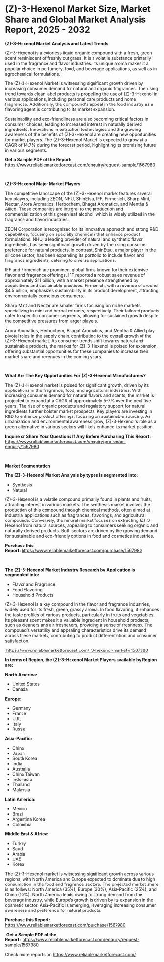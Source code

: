 <p><h1>(Z)-3-Hexenol Market Size, Market Share and Global Market Analysis Report, 2025 - 2032</h1></p><p><strong>(Z)-3-Hexenol Market Analysis and Latest Trends</strong></p>
<p><p>(Z)-3-Hexenol is a colorless liquid organic compound with a fresh, green scent reminiscent of freshly cut grass. It is a volatile substance primarily used in the fragrance and flavor industries. Its unique aroma makes it a popular choice in perfumery, food, and beverage applications, as well as in agrochemical formulations.</p><p>The (Z)-3-Hexenol Market is witnessing significant growth driven by increasing consumer demand for natural and organic fragrances. The rising trend towards clean label products is propelling the use of (Z)-3-Hexenol in various applications, including personal care products and home fragrances. Additionally, the compound's appeal in the food industry as a flavoring agent is contributing to its market expansion.</p><p>Sustainability and eco-friendliness are also becoming critical factors in consumer choices, leading to increased interest in naturally derived ingredients. Innovations in extraction technologies and the growing awareness of the benefits of (Z)-3-Hexenol are creating new opportunities for market players. The (Z)-3-Hexenol Market is expected to grow at a CAGR of 14.7% during the forecast period, highlighting its promising future in various segments.</p></p>
<p><strong>Get a Sample PDF of the Report:&nbsp;</strong> <a href="https://www.reliablemarketforecast.com/enquiry/request-sample/1567980?utm_campaign=3129&utm_medium=2&utm_source=Github&utm_content=ia&utm_term=23032025&utm_id=z-3-hexenol">https://www.reliablemarketforecast.com/enquiry/request-sample/1567980</a></p>
<p>&nbsp;</p>
<p><strong>(Z)-3-Hexenol Major Market Players</strong></p>
<p><p>The competitive landscape of the (Z)-3-Hexenol market features several key players, including ZEON, NHU, ShinEtsu, IFF, Firmenich, Sharp Mint, Nectar, Arora Aromatics, Herbochem, Bhagat Aromatics, and Mentha & Allied. These companies are integral to the production and commercialization of this green leaf alcohol, which is widely utilized in the fragrance and flavor industries.</p><p>ZEON Corporation is recognized for its innovative approach and strong R&D capabilities, focusing on specialty chemicals that enhance product formulations. NHU, a leading provider of natural and synthetic flavor ingredients, has seen significant growth driven by the rising consumer preference for natural products. In contrast, ShinEtsu, a major player in the silicone sector, has been expanding its portfolio to include flavor and fragrance ingredients, catering to diverse applications.</p><p>IFF and Firmenich are prominent global firms known for their extensive flavor and fragrance offerings. IFF reported a robust sales revenue of approximately $11 billion, with a market presence strengthened by acquisitions and sustainable practices. Firmenich, with a revenue of around $4.5 billion, emphasizes sustainability in its product development, attracting environmentally conscious consumers.</p><p>Sharp Mint and Nectar are smaller firms focusing on niche markets, specializing in mint and herbal extracts, respectively. Their tailored products cater to specific consumer segments, allowing for sustained growth despite the competitive pressures from larger players. </p><p>Arora Aromatics, Herbochem, Bhagat Aromatics, and Mentha & Allied play pivotal roles in the supply chain, contributing to the overall growth of the (Z)-3-Hexenol market. As consumer trends shift towards natural and sustainable products, the market for (Z)-3-Hexenol is poised for expansion, offering substantial opportunities for these companies to increase their market share and revenues in the coming years.</p></p>
<p>&nbsp;</p>
<p><strong>What Are The Key Opportunities For (Z)-3-Hexenol Manufacturers?</strong></p>
<p><p>The (Z)-3-Hexenol market is poised for significant growth, driven by its applications in the fragrance, food, and agricultural industries. With increasing consumer demand for natural flavors and scents, the market is projected to expand at a CAGR of approximately 5-7% over the next five years. The rise of organic products and regulatory support for natural ingredients further bolster market prospects. Key players are investing in R&D to enhance product offerings, focusing on sustainable sourcing. As urbanization and environmental awareness grow, (Z)-3-Hexenol's role as a green alternative in various sectors will likely enhance its market position.</p></p>
<p><strong>Inquire or Share Your Questions If Any Before Purchasing This Report:</strong> <a href="https://www.reliablemarketforecast.com/enquiry/pre-order-enquiry/1567980?utm_campaign=3129&utm_medium=2&utm_source=Github&utm_content=ia&utm_term=23032025&utm_id=z-3-hexenol">https://www.reliablemarketforecast.com/enquiry/pre-order-enquiry/1567980</a></p>
<p>&nbsp;</p>
<p><strong>Market Segmentation</strong></p>
<p><strong>The (Z)-3-Hexenol Market Analysis by types is segmented into:</strong></p>
<p><ul><li>Synthesis</li><li>Natural</li></ul></p>
<p><p>(Z)-3-Hexenol is a volatile compound primarily found in plants and fruits, attracting interest in various markets. The synthesis market involves the production of this compound through chemical methods, often aimed at industrial applications such as fragrances, flavorings, and agricultural compounds. Conversely, the natural market focuses on extracting (Z)-3-Hexenol from natural sources, appealing to consumers seeking organic and naturally-derived products. Both sectors are driven by the growing demand for sustainable and eco-friendly options in food and cosmetics industries.</p></p>
<p><strong>Purchase this Report:&nbsp;</strong><a href="https://www.reliablemarketforecast.com/purchase/1567980?utm_campaign=3129&utm_medium=2&utm_source=Github&utm_content=ia&utm_term=23032025&utm_id=z-3-hexenol">https://www.reliablemarketforecast.com/purchase/1567980</a></p>
<p>&nbsp;</p>
<p><strong>The (Z)-3-Hexenol Market Industry Research by Application is segmented into:</strong></p>
<p><ul><li>Flavor and Fragrance</li><li>Food Flavoring</li><li>Household Products</li></ul></p>
<p><p>(Z)-3-Hexenol is a key compound in the flavor and fragrance industries, widely used for its fresh, green, grassy aroma. In food flavoring, it enhances the taste profiles of various products, particularly in fruits and vegetables. Its pleasant scent makes it a valuable ingredient in household products, such as cleaners and air fresheners, providing a sense of freshness. The compound’s versatility and appealing characteristics drive its demand across these markets, contributing to product differentiation and consumer satisfaction.</p></p>
<p><a href="https://www.reliablemarketforecast.com/-3-hexenol-market-r1567980?utm_campaign=3129&utm_medium=2&utm_source=Github&utm_content=ia&utm_term=23032025&utm_id=z-3-hexenol">&nbsp;https://www.reliablemarketforecast.com/-3-hexenol-market-r1567980</a></p>
<p><strong>In terms of Region, the (Z)-3-Hexenol Market Players available by Region are:</strong></p>
<p>
    <p> <strong> North America: </strong>
        <ul>
            <li>United States</li>
            <li>Canada</li>
        </ul>
        </p> 
    <p> <strong> Europe: </strong>
        <ul>
            <li>Germany</li>
            <li>France</li>
            <li>U.K.</li>
            <li>Italy</li>
            <li>Russia</li>
        </ul>
        </p> 
    <p> <strong> Asia-Pacific: </strong>
        <ul>
            <li>China</li>
            <li>Japan</li>
            <li>South Korea</li>
            <li>India</li>
            <li>Australia</li>
            <li>China Taiwan</li>
            <li>Indonesia</li>
            <li>Thailand</li>
            <li>Malaysia</li>
        </ul>
        </p> 
    <p> <strong> Latin America: </strong>
        <ul>
            <li>Mexico</li>
            <li>Brazil</li>
            <li>Argentina Korea</li>
            <li>Colombia</li>
        </ul>
        </p> 
    <p> <strong> Middle East & Africa: </strong>
        <ul>
            <li>Turkey</li>
            <li>Saudi</li>
            <li>Arabia</li>
            <li>UAE</li>
            <li>Korea</li>
        </ul>
    </p>
    </p>
<p><p>The (Z)-3-Hexenol market is witnessing significant growth across various regions, with North America and Europe expected to dominate due to high consumption in the food and fragrance sectors. The projected market share is as follows: North America (35%), Europe (30%), Asia-Pacific (25%), and China (10%). North America leads owing to strong demand from the beverage industry, while Europe’s growth is driven by its expansion in the cosmetic sector. Asia-Pacific is emerging, leveraging increasing consumer awareness and preference for natural products.</p></p>
<p><strong>Purchase this Report: </strong><a href="https://www.reliablemarketforecast.com/purchase/1567980?utm_campaign=3129&utm_medium=2&utm_source=Github&utm_content=ia&utm_term=23032025&utm_id=z-3-hexenol">https://www.reliablemarketforecast.com/purchase/1567980</a></p>
<p>&nbsp;<strong>Get a Sample PDF of the Report:&nbsp;&nbsp;</strong><a href="https://www.reliablemarketforecast.com/enquiry/request-sample/1567980?utm_campaign=3129&utm_medium=2&utm_source=Github&utm_content=ia&utm_term=23032025&utm_id=z-3-hexenol">https://www.reliablemarketforecast.com/enquiry/request-sample/1567980</a></p>
<p><strong></strong></p>
<p>Check more reports on <a href="https://www.reliablemarketforecast.com/?utm_campaign=3129&utm_medium=2&utm_source=Github&utm_content=ia&utm_term=23032025&utm_id=z-3-hexenol">https://www.reliablemarketforecast.com/</a></p>